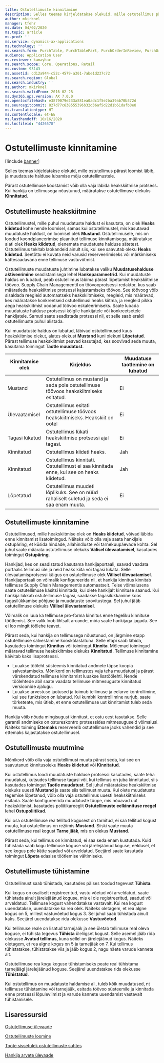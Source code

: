 ```yaml
---
title: Ostutellimuste kinnitamine
description: Selles teemas kirjeldatakse olekuid, mille ostutellimus pärast loomist läbib, ja muudatuste halduse lubamise mõju ostutellimustele.
author: mkirknel
manager: tfehr
ms.date: 04/02/2020
ms.topic: article
ms.prod: ''
ms.service: dynamics-ax-applications
ms.technology: ''
ms.search.form: PurchTable, PurchTablePart, PurchOrderInReview, PurchOrderApproved, PurchOrderInDraft, PurchOrderAssignedToMe, VendPurchOrderJournalListPage, PurchTableWorkflowDropDialog, VendPurchOrderJournal
audience: Application User
ms.reviewer: kamaybac
ms.search.scope: Core, Operations, Retail
ms.custom: 93143
ms.assetid: cd12a944-c52c-4579-a301-7abe1d237c72
ms.search.region: Global
ms.search.industry: ''
ms.author: mkirknel
ms.search.validFrom: 2016-02-28
ms.dyn365.ops.version: AX 7.0.0
ms.openlocfilehash: e3879079e233a881ea0adc1f5e2ba39ab70b372d
ms.sourcegitcommit: 827d77c638555396b32d36af5d22d1b61dafb0e8
ms.translationtype: HT
ms.contentlocale: et-EE
ms.lasthandoff: 10/16/2020
ms.locfileid: "4426578"
---
```

# <a name="approve-and-confirm-purchase-orders"></a>Ostutellimuste kinnitamine

[!include [banner](../includes/banner.md)]

Selles teemas kirjeldatakse olekuid, mille ostutellimus pärast loomist läbib, ja muudatuste halduse lubamise mõju ostutellimustele.

Pärast ostutellimuse koostamist võib olla vaja läbida heakskiitmise protsess. Kui hankija on tellimusega nõustunud, määratakse ostutellimuse olekuks **Kinnitatud**.

## <a name="approval-of-purchase-orders"></a>Ostutellimuste heakskiitmine
Ostutellimustel, mille puhul muudatuste haldust ei kasutata, on olek **Heaks kiidetud** kohe nende loomisel, samas kui ostutellimustel, mis kasutavad muudatuste haldust, on loomisel olek **Mustand**. Ostutellimusele, mis on loodud koondplaneerimise plaanitud tellimuse kinnitamisega, määratakse alati olek **Heaks kiidetud**, olenemata muudatuste halduse sätetest. Ostutellimus tekitab laokandeid ainult siis, kui see saavutab oleku **Heaks kiidetud**. Seetõttu ei kuvata neid varusid reserveerimiseks või märkimiseks kättesaadavana enne tellimuse vastuvõtmist.

Ostutellimuste muudatuste juhtimine lubatakse valiku **Muudatusehalduse aktiveerimine** seadistamisega lehel **Hankeparameetrid**. Kui muudatuste haldus on lubatud, peab ostutellimus läbima pärast lõpetamist heakskiitmise töövoo. Supply Chain Managementil on töövooprotsessi redaktor, kus saab määratleda heakskiitmise protsessi kajastamiseks töövoo. See töövoog võib sisaldada reegleid automaatseks heakskiitmiseks, reegleid, mis määravad, kes määratakse konkreetseid ostutellimusi heaks kiitma, ja reegleid pikka aega heakskiitmist oodanud töövoo eskaleerimiseks. Saate lubada muudatuste halduse protsessi kõigile hankijatele või konkreetsetele hankijatele. Samuti saate seadistada protsessi nii, et selle saab eraldi ostutellimuste puhul alistada.

Kui muudatuste haldus on lubatud, läbivad ostutellimused kuus heakskiitmise olekut, alates olekust **Mustand** kuni olekuni **Lõpetatud**. Pärast tellimuse heakskiitmist peavad kasutajad, kes soovivad seda muuta, kasutama toimingut **Taotle muudatust**.

| Kinnitamise olek | Kirjeldus                                                                      | Muudatuse taotlemine on lubatud |
|-----------------|----------------------------------------------------------------------------------|---------------------------|
| Mustand           | Ostutellimus on mustand ja seda pole ostutellimuse töövoos heakskiitmiseks esitatud.     | Ei                        |
| Ülevaatamisel       | Ostutellimus esitati ostutellimuse töövoos heakskiitmiseks. Heakskiit on ootel       | Ei                        |
| Tagasi lükatud        | Ostutellimus lükati heakskiitmise protsessi ajal tagasi.                                 | Ei                        |
| Kinnitatud        | Ostutellimus kiideti heaks.                                                             | Jah                       |
| Kinnitatud       | Ostutellimus kinnitati. Ostutellimust ei saa kinnitada enne, kui see on heaks kiidetud.        | Jah                       |
| Lõpetatud       | Ostutellimus muudeti lõplikuks. See on nüüd rahaliselt suletud ja seda ei saa enam muuta. | Ei                        |

## <a name="confirming-purchase-orders"></a>Ostutellimuste kinnitamine
Ostutellimused, mille heakskiitmise olek on **Heaks kiidetud**, võivad läbida enne kinnitamist lisatoimingud. Näiteks võib olla vaja saata hankijale ostupäring, et küsida hindade, allahindluste või tarnekuupäevade kohta. Sel juhul saate määrata ostutellimuse olekuks **Välisel ülevaatamisel**, kasutades toimingut **Ostupäring**.

Hankijad, kes on seadistatud kasutama hankijaportaali, saavad vaadata portaalis tellimusi üle ja neid heaks kiita või tagasi lükata. Selle ülevaatamisprotsessi käigus on ostutellimuse olek **Välisel ülevaatamisel**. Hankijaportaali on võimalik konfigureerida nii, et hankija kinnitus kinnitab tellimuse Supply Chain Managementis automaatselt. Teise võimalusena saate ostutellimuse käsitsi kinnitada, kui olete hankijalt kinnituse saanud. Kui hankija lükkab ostutellimuse tagasi, saadakse tagasilükkamine koos tagasilükkamise põhjuse ja muudatuste soovitustega. Sel juhul jääb ostutellimuse olekuks **Välisel ülevaatamisel**.

Võimalik on luua ka tellimuse pro-forma kinnitus enne tegeliku kinnituse töötlemist. See valik loob lihtsalt aruande, mida saate hankijaga jagada. See ei loo mingit töölehe teavet.

Pärast seda, kui hankija on tellimusega nõustunud, on järgmine etapp ostutellimuse salvestamine kooskõlastatuna. Selle etapi saab läbida, kasutades toimingut **Kinnitus** või toimingut **Kinnita**. Mõlemad toimingud määravad tellimuse heakskiitmise olekuks **Kinnitatud**. Tellimuse kinnitamine käivitab kaks lisaprotsessi.

-   Luuakse tööleht süsteemis kinnitatud andmete täpse koopia salvestamiseks. Mõnikord on tellimustes vaja teha muudatusi ja pärast värskendatud tellimuse kinnitamist luuakse lisatöölehti. Nende töölehtede abil saate vaadata tellimuse mitmesuguste kinnitatud versioonide ajalugu.
-   Luuakse arvestuse jaotused ja toimub tellimuse ja eelarve kontrollimine, kui see funktsioon on lubatud. Kui kumbki kontrollimine nurjub, saate tõrketeate, mis ütleb, et enne ostutellimuse uut kinnitamist tuleb seda muuta.

Hankija võib nõuda mingisugust kinnitust, et ostu eest tasutakse. Selle garantii andmiseks on ostureskontro protsessides mitmesuguseid võimalusi. Näiteks toiming **Ettemaks** reserveerib ostutellimuse jaoks vahendid ja see ettemaks kajastatakse ostutellimusel.

## <a name="changing-purchase-orders"></a>Ostutellimuste muutmine
Mõnikord võib olla vaja ostutellimust muuta pärast seda, kui see on saavutanud kinnitusoleku **Heaks kiidetud** või **Kinnitatud**.

Kui ostutellimus loodi muudatuste halduse protsessi kasutades, saate teha muudatusi, kutsudes tellimuse tagasi või, kui tellimus on juba kinnitatud, siis kasutades toimingut **Taotle muudatust**. Sel juhul määratakse heakskiitmise olekuks uuesti **Mustand** ja saate siis tellimust muuta. Kui olete muudatuste tegemise lõpetanud, võib olla vaja ostutellimus uuesti heakskiitmiseks esitada. Saate konfigureerida muudatuste tüüpe, mis nõuavad uut heakskiitmist, kasutades poliitikareeglit **Ostutellimuste eelkinnituse reegel** lehel **Ostupoliitikad**.

Kui osa ostutellimuse rea tellitud kogusest on tarnitud, ei saa tellitud kogust muuta, kui ostutellimus on režiimis **Mustand**. Siiski saate muuta ostutellimuse real kogust **Tarne jääk**, mis on olekus **Mustand**.

Pärast seda, kui tellimus on kinnitatud, ei saa seda enam kustutada. Kuid tühistada saab kogu tellimuse koguse või järelejäänud koguse, eeldusel, et see kogus pole kätte saadud või arveldatud. Seejärel saate kasutada toimingut **Lõpeta** edasise töötlemise vältimiseks. 


## <a name="canceling-purchase-orders"></a>Ostutellimuste tühistamine

Ostutellimust saab tühistada, kasutades päises toodud tegevust **Tühista**.

Kui kogus on osaliselt registreeritud, vastu võetud või arveldatud, saate tühistada ainult järelejäänud koguse, mis ei ole registreeritud, saadud või arveldatud. Tellimuse kogust vähendatakse vastavalt. Kui rea kogust uuendatakse, uuendatakse ka rea olek. Näiteks oletagem, et rea algne kogus on 5, millest vastuvõetud kogus 3. Sel juhul saab tühistada ainult kaks. Seejärel uuendatakse rida olekusse **Vastuvõetud**.

Kui tellimuse reale on lisatud tarnejääk ja see ületab tellimuse real oleva koguse, ei tühista tegevus **Tühista** üleliigset kogust. Selle asemel jääb rida olekusse **Avatud tellimus**, kuna sellel on järelejäänud kogus. Näiteks oletagem, et rea algne kogus on 5 ja tarnejääk on 7. Kui tellimus tühistatakse, tühistatakse viis ja jääb kogus 2, nagu näete varude kannete alt.

Ostutellimuse rea kogu koguse tühistamiseks peate real tühistama tarnejäägi järelejäänud koguse. Seejärel uuendatakse rida olekusse **Tühistatud**.

Kui ostutellimus on muudatuste haldamise all, tuleb kõik muudatused, nt tellimuse tühistamine või tarnejääk, esitada töövoo süsteemile ja kinnitada enne protsessi lõpuleviimist ja varude kannete uuendamist vastavalt tühistamisele.

<a name="additional-resources"></a>Lisaressursid
--------

[Ostutellimuse ülevaade](purchase-order-overview.md)

[Ostutellimuste loomine](purchase-order-creation.md)

[Toote sissetulek ostutellimuste suhtes](product-receipt-against-purchase-orders.md)

[Hankija arvete ülevaade](../../finance/accounts-payable/vendor-invoices-overview.md)



